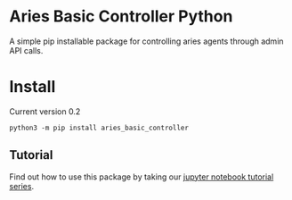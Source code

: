 # Aries Basic Controller Python

A simple pip installable package for controlling aries agents through admin API calls.

# Install

Current version 0.2

`python3 -m pip install aries_basic_controller`


## Tutorial

Find out how to use this package by taking our [jupyter notebook tutorial series](../../tutorials/).


